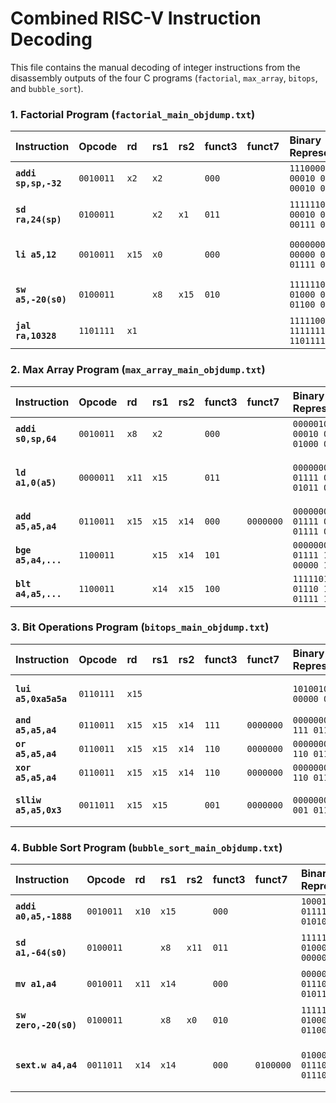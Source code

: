 # Combined RISC-V Instruction Decoding

This file contains the manual decoding of integer instructions from the disassembly outputs of the four C programs (`factorial`, `max_array`, `bitops`, and `bubble_sort`).

### 1. Factorial Program (`factorial_main_objdump.txt`)

| Instruction | Opcode | rd | rs1 | rs2 | funct3 | funct7 | Binary Representation | Description |
| :--- | :--- | :--- | :--- | :--- | :--- | :--- | :--- | :--- |
| **`addi sp,sp,-32`** | `0010011` | `x2` | `x2` | | `000` | | `111000000001 00010 000 00010 0010011` | `sp = sp - 32` |
| **`sd ra,24(sp)`** | `0100011` | | `x2` | `x1` | `011` | | `1111110 00001 00010 011 00111 0100011` | Store `ra` at address `sp+24` |
| **`li a5,12`** | `0010011` | `x15` | `x0` | | `000` | | `000000001100 00000 000 01111 0010011` | Load Immediate `12` into `a5` |
| **`sw a5,-20(s0)`** | `0100011` | | `x8` | `x15` | `010` | | `1111110 01111 01000 010 01100 0100011` | Store Word from `a5` at `s0-20` |
| **`jal ra,10328`** | `1101111` | `x1` | | | | | `111110011101 11111111 00001 1101111` | Jump and Link to `fact` |

### 2. Max Array Program (`max_array_main_objdump.txt`)

| Instruction | Opcode | rd | rs1 | rs2 | funct3 | funct7 | Binary Representation | Description |
| :--- | :--- | :--- | :--- | :--- | :--- | :--- | :--- | :--- |
| **`addi s0,sp,64`** | `0010011` | `x8` | `x2` | | `000` | | `000001000000 00010 000 01000 0010011` | `s0 = sp + 64` |
| **`ld a1,0(a5)`** | `0000011` | `x11` | `x15` | | `011` | | `000000000000 01111 011 01011 0000011` | Load Doubleword from `a5+0` into `a1` |
| **`add a5,a5,a4`** | `0110011` | `x15` | `x15` | `x14` | `000` | `0000000` | `0000000 01110 01111 000 01111 0110011` | `a5 = a5 + a4` |
| **`bge a5,a4,...`** | `1100011` | | `x15` | `x14` | `101` | | `0000000 01110 01111 101 00000 1100011` | Branch if `a5 >= a4` |
| **`blt a4,a5,...`** | `1100011` | | `x14` | `x15` | `100` | | `1111101 01111 01110 100 01111 1100011` | Branch if `a4 < a5` |

### 3. Bit Operations Program (`bitops_main_objdump.txt`)

| Instruction | Opcode | rd | rs1 | rs2 | funct3 | funct7 | Binary Representation | Description |
| :--- | :--- | :--- | :--- | :--- | :--- | :--- | :--- | :--- |
| **`lui a5,0xa5a5a`** | `0110111` | `x15` | | | | | `10100101101001011010 00000 01101 0110111` | Load `0xa5a5a000` into `a5` |
| **`and a5,a5,a4`** | `0110011` | `x15` | `x15` | `x14` | `111` | `0000000` | `0000000 01110 01111 111 01111 0110011` | `a5 = a5 & a4` |
| **`or a5,a5,a4`** | `0110011` | `x15` | `x15` | `x14` | `110` | `0000000` | `0000000 01110 01111 110 01111 0110011` | `a5 = a5 | a4` |
| **`xor a5,a5,a4`** | `0110011` | `x15` | `x15` | `x14` | `110` | `0000000` | `0000000 01110 01111 110 01111 0110011` | `a5 = a5 ^ a4` |
| **`slliw a5,a5,0x3`**| `0011011` | `x15` | `x15` | | `001` | `0000000` | `0000000 00011 01111 001 01111 0011011` | Shift `a5` left by 3 (32-bit) |

### 4. Bubble Sort Program (`bubble_sort_main_objdump.txt`)

| Instruction | Opcode | rd | rs1 | rs2 | funct3 | funct7 | Binary Representation | Description |
| :--- | :--- | :--- | :--- | :--- | :--- | :--- | :--- | :--- |
| **`addi a0,a5,-1888`**| `0010011` | `x10` | `x15` | | `000` | | `100010100000 01111 000 01010 0010011` | `a0 = a5 - 1888` |
| **`sd a1,-64(s0)`** | `0100011` | | `x8` | `x11` | `011` | | `1111110 01011 01000 011 00000 0100011` | Store `a1` at address `s0-64` |
| **`mv a1,a4`** | `0010011` | `x11` | `x14` | | `000` | | `000000000000 01110 000 01011 0010011` | `a1 = a4` (Move) |
| **`sw zero,-20(s0)`**| `0100011` | | `x8` | `x0` | `010` | | `1111110 00000 01000 010 01100 0100011` | Store `0` at address `s0-20` |
| **`sext.w a4,a4`** | `0011011` | `x14` | `x14` | | `000` | `0100000` | `0100000 00000 01110 000 01110 0011011` | Sign-extend 32-bit word in `a4` |
